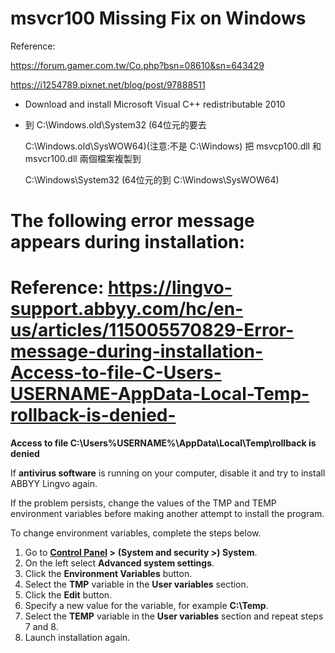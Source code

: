 # msvcr100 Missing Fix on Windows

Reference:

 https://forum.gamer.com.tw/Co.php?bsn=08610&sn=643429

https://i1254789.pixnet.net/blog/post/97888511

* Download and install Microsoft Visual C++ redistributable 2010

* 到 C:\Windows.old\System32 (64位元的要去 

  C:\Windows.old\SysWOW64)(注意:不是 C:\Windows) 把 msvcp100.dll 和 msvcr100.dll 兩個檔案複製到 

  C:\Windows\System32 (64位元的到 C:\Windows\SysWOW64)





# The following error message appears during installation: 

# Reference: https://lingvo-support.abbyy.com/hc/en-us/articles/115005570829-Error-message-during-installation-Access-to-file-C-Users-USERNAME-AppData-Local-Temp-rollback-is-denied-



**Access to file C:\Users\%USERNAME%\AppData\Local\Temp\rollback is denied**

If **antivirus software** is running on your computer, disable it and try to install ABBYY Lingvo again.

If the problem persists, change the values of the TMP and TEMP environment variables before making another attempt to install the program.

To change environment variables, complete the steps below.

1. Go to **[Control Panel](https://support.microsoft.com/en-us/help/13764/windows-where-is-control-panel) >** **(System and security >) System**.
2. On the left select **Advanced system settings**.
3. Click the **Environment Variables** button.
4. Select the **TMP** variable in the **User variables** section.
5. Click the **Edit** button.
6. Specify a new value for the variable, for example **C:\Temp**.
7. Select the **TEMP** variable in the **User variables** section and repeat steps 7 and 8.
8. Launch installation again.